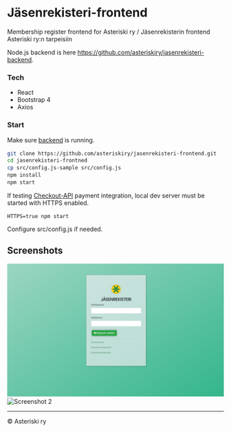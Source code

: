 # Jäsenrekisteri-frontend
 Membership register frontend for Asteriski ry / Jäsenrekisterin frontend Asteriski ry:n tarpeisiin

Node.js backend is here <https://github.com/asteriskiry/jasenrekisteri-backend>.

### Tech
- React
- Bootstrap 4
- Axios

### Start
Make sure [backend](https://github.com/asteriskiry/jasenrekisteri-backend) is running.
```bash
git clone https://github.com/asteriskiry/jasenrekisteri-frontend.git
cd jasenrekisteri-frontned
cp src/config.js-sample src/config.js
npm install
npm start
```
If testing [Checkout-API](https://www.checkout.fi/) payment integration, local dev server must be started with HTTPS enabled.
```
HTTPS=true npm start
```
Configure src/config.js if needed.

## Screenshots

![Screenshot 1](screenshots/jasenrekisteri1.png)
![Screenshot 2](screenshots/jasenrekisteri2.png)

---
© Asteriski ry
